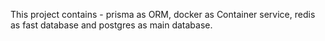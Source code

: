 This project contains - 
prisma as ORM, docker as Container service, redis as fast database and postgres as main database. 